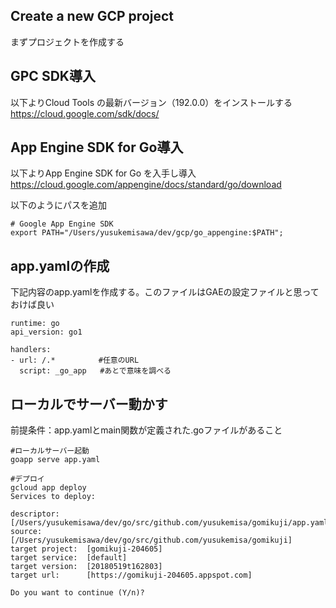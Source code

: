 ## Create a new GCP project 
まずプロジェクトを作成する

## GPC SDK導入
以下よりCloud Tools の最新バージョン（192.0.0）をインストールする
https://cloud.google.com/sdk/docs/

## App Engine SDK for Go導入
以下よりApp Engine SDK for Go を入手し導入
https://cloud.google.com/appengine/docs/standard/go/download

以下のようにパスを追加
```
# Google App Engine SDK
export PATH="/Users/yusukemisawa/dev/gcp/go_appengine:$PATH";
```

## app.yamlの作成
下記内容のapp.yamlを作成する。このファイルはGAEの設定ファイルと思っておけば良い
```
runtime: go
api_version: go1

handlers:
- url: /.*　        #任意のURL
  script: _go_app   #あとで意味を調べる
```

## ローカルでサーバー動かす
前提条件：app.yamlとmain関数が定義された.goファイルがあること

```
#ローカルサーバー起動
goapp serve app.yaml

#デプロイ
gcloud app deploy
Services to deploy:

descriptor:      [/Users/yusukemisawa/dev/go/src/github.com/yusukemisa/gomikuji/app.yaml]
source:          [/Users/yusukemisawa/dev/go/src/github.com/yusukemisa/gomikuji]
target project:  [gomikuji-204605]
target service:  [default]
target version:  [20180519t162803]
target url:      [https://gomikuji-204605.appspot.com]

Do you want to continue (Y/n)?  
```